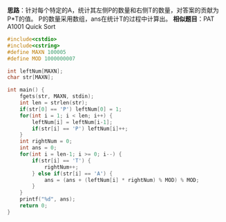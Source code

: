 **思路**：针对每个特定的A，统计其左侧P的数量和右侧T的数量，对答案的贡献为P*T的值。
P的数量采用数组，ans在统计T的过程中计算出。
**相似题目**：PAT A1001 Quick Sort
```cpp
#include<cstdio>
#include<cstring>
#define MAXN 100005
#define MOD 1000000007

int leftNum[MAXN];
char str[MAXN];

int main() {
    fgets(str, MAXN, stdin);
    int len = strlen(str);
    if(str[0] == 'P') leftNum[0] = 1;
    for(int i = 1; i < len; i++) {
        leftNum[i] = leftNum[i-1];
        if(str[i] == 'P') leftNum[i]++;
    }
    int rightNum = 0;
    int ans = 0;
    for(int i = len-1; i >= 0; i--) {
        if(str[i] == 'T') {
            rightNum++;
        } else if(str[i] == 'A') {
            ans = (ans + (leftNum[i] * rightNum) % MOD) % MOD;
        }
    }
    printf("%d", ans);
    return 0;
}
```